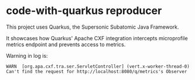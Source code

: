 # code-with-quarkus reproducer

This project uses Quarkus, the Supersonic Subatomic Java Framework.

It showcases how Quarkus' Apache CXF integration intercepts microprofile metrics endpoint and prevents access to metrics.

Warning in log is:
```
WARN  [org.apa.cxf.tra.ser.ServletController] (vert.x-worker-thread-0) Can't find the request for http://localhost:8080/q/metrics's Observer 
```
